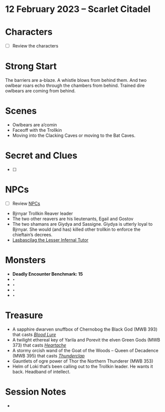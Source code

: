 # 12 February 2023 – Scarlet Citadel

# Characters

- [ ]  Review the characters

# Strong Start

The barriers are a-blaze. A whistle blows from behind them. And two owlbear roars echo through the chambers from behind. Trained dire owlbears are coming from behind.

# Scenes

- Owlbears are a’comin
- Faceoff with the Trollkin
- Moving into the Clacking Caves or moving to the Bat Caves.

# Secret and Clues

- [ ] 

# NPCs

- [ ]  Review [NPCs](../NPCs%203a056a3480f94ebf8ee4ea772924b869.md)
- Bjrnyar Trollkin Reaver leader
- The two other reavers are his lieutenants, Egail and Gostov
- The two shamans are Giydya and Sassigne. Giydya is utterly loyal to Bjrnyar. She would (and has) killed other trollkin to enforce the chieftain’s decrees.
- [Lasbascilag the Lesser Infernal Tutor](../Scarlet%20Citadel%20Database%206f1cc6531b5c4188a2e5f54716002c2a/Lasbascilag%20the%20Lesser%20Infernal%20Tutor%207cd37705079e4f3b8731d922b8382de4.md)

# Monsters

- **Deadly Encounter Benchmark: 15**
- ‣
- ‣
- ‣
- ‣

# Treasure

- A sapphire dwarven snuffbox of Chernobog the Black God (MWB 393) that casts *[Blood Lure](http://kpogl.wikidot.com//spell:blood-lure)*
- A twilight ethereal key of Yarila and Porevit the elven Green Gods (MWB 373) that casts *[Heartache](http://kpogl.wikidot.com//spell:heartache)*
- A stormy orcish wand of the Goat of the Woods – Queen of Decadence (MWB 395) that casts *[Thunderclap](http://kpogl.wikidot.com//spell:thunderclap)*
- Gauntlets of ogre power of Thor the Northern Thunderer (MWB 353)
- Helm of Loki that’s been calling out to the Trollkin leader. He wants it back. Headband of intellect.

# Session Notes

-